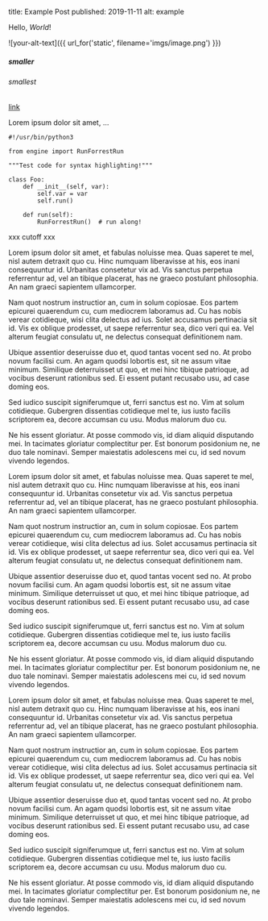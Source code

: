 title: Example Post
published: 2019-11-11
alt: example 

Hello, *World*!


![your-alt-text]({{ url_for('static', filename='imgs/image.png') }})

##### smaller
###### smallest

[link](https://rokasg.tech)

Lorem ipsum dolor sit amet, …

~~~~{.python}
#!/usr/bin/python3

from engine import RunForrestRun

"""Test code for syntax highlighting!"""

class Foo:
	def __init__(self, var):
		self.var = var
		self.run()

	def run(self):
		RunForrestRun()  # run along!
~~~~

xxx cutoff xxx

Lorem ipsum dolor sit amet, et fabulas noluisse mea. Quas saperet te mel, nisl autem detraxit quo cu. Hinc numquam liberavisse at his, eos inani consequuntur id. Urbanitas consetetur vix ad. Vis sanctus perpetua referrentur ad, vel an tibique placerat, has ne graeco postulant philosophia. An nam graeci sapientem ullamcorper.


Nam quot nostrum instructior an, cum in solum copiosae. Eos partem epicurei quaerendum cu, cum mediocrem laboramus ad. Cu has nobis verear cotidieque, wisi clita delectus ad ius. Solet accusamus pertinacia sit id. Vis ex oblique prodesset, ut saepe referrentur sea, dico veri qui ea. Vel alterum feugiat consulatu ut, ne delectus consequat definitionem nam.

Ubique assentior deseruisse duo et, quod tantas vocent sed no. At probo novum facilisi cum. An agam quodsi lobortis est, sit ne assum vitae minimum. Similique deterruisset ut quo, et mei hinc tibique patrioque, ad vocibus deserunt rationibus sed. Ei essent putant recusabo usu, ad case doming eos.

Sed iudico suscipit signiferumque ut, ferri sanctus est no. Vim at solum cotidieque. Gubergren dissentias cotidieque mel te, ius iusto facilis scriptorem ea, decore accumsan cu usu. Modus malorum duo cu.

Ne his essent gloriatur. At posse commodo vis, id diam aliquid disputando mei. In tacimates gloriatur complectitur per. Est bonorum posidonium ne, ne duo tale nominavi. Semper maiestatis adolescens mei cu, id sed novum vivendo legendos.

Lorem ipsum dolor sit amet, et fabulas noluisse mea. Quas saperet te mel, nisl autem detraxit quo cu. Hinc numquam liberavisse at his, eos inani consequuntur id. Urbanitas consetetur vix ad. Vis sanctus perpetua referrentur ad, vel an tibique placerat, has ne graeco postulant philosophia. An nam graeci sapientem ullamcorper.

Nam quot nostrum instructior an, cum in solum copiosae. Eos partem epicurei quaerendum cu, cum mediocrem laboramus ad. Cu has nobis verear cotidieque, wisi clita delectus ad ius. Solet accusamus pertinacia sit id. Vis ex oblique prodesset, ut saepe referrentur sea, dico veri qui ea. Vel alterum feugiat consulatu ut, ne delectus consequat definitionem nam.

Ubique assentior deseruisse duo et, quod tantas vocent sed no. At probo novum facilisi cum. An agam quodsi lobortis est, sit ne assum vitae minimum. Similique deterruisset ut quo, et mei hinc tibique patrioque, ad vocibus deserunt rationibus sed. Ei essent putant recusabo usu, ad case doming eos.

Sed iudico suscipit signiferumque ut, ferri sanctus est no. Vim at solum cotidieque. Gubergren dissentias cotidieque mel te, ius iusto facilis scriptorem ea, decore accumsan cu usu. Modus malorum duo cu.

Ne his essent gloriatur. At posse commodo vis, id diam aliquid disputando mei. In tacimates gloriatur complectitur per. Est bonorum posidonium ne, ne duo tale nominavi. Semper maiestatis adolescens mei cu, id sed novum vivendo legendos.

Lorem ipsum dolor sit amet, et fabulas noluisse mea. Quas saperet te mel, nisl autem detraxit quo cu. Hinc numquam liberavisse at his, eos inani consequuntur id. Urbanitas consetetur vix ad. Vis sanctus perpetua referrentur ad, vel an tibique placerat, has ne graeco postulant philosophia. An nam graeci sapientem ullamcorper.

Nam quot nostrum instructior an, cum in solum copiosae. Eos partem epicurei quaerendum cu, cum mediocrem laboramus ad. Cu has nobis verear cotidieque, wisi clita delectus ad ius. Solet accusamus pertinacia sit id. Vis ex oblique prodesset, ut saepe referrentur sea, dico veri qui ea. Vel alterum feugiat consulatu ut, ne delectus consequat definitionem nam.

Ubique assentior deseruisse duo et, quod tantas vocent sed no. At probo novum facilisi cum. An agam quodsi lobortis est, sit ne assum vitae minimum. Similique deterruisset ut quo, et mei hinc tibique patrioque, ad vocibus deserunt rationibus sed. Ei essent putant recusabo usu, ad case doming eos.

Sed iudico suscipit signiferumque ut, ferri sanctus est no. Vim at solum cotidieque. Gubergren dissentias cotidieque mel te, ius iusto facilis scriptorem ea, decore accumsan cu usu. Modus malorum duo cu.

Ne his essent gloriatur. At posse commodo vis, id diam aliquid disputando mei. In tacimates gloriatur complectitur per. Est bonorum posidonium ne, ne duo tale nominavi. Semper maiestatis adolescens mei cu, id sed novum vivendo legendos.

